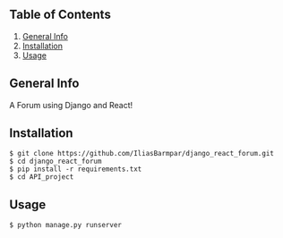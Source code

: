 ## Table of Contents
1. [General Info](#general-info)
2. [Installation](#installation)
3. [Usage](#usage)
## General Info
A Forum using Django and React!

## Installation
```
$ git clone https://github.com/IliasBarmpar/django_react_forum.git
$ cd django_react_forum
$ pip install -r requirements.txt
$ cd API_project
```
## Usage
```
$ python manage.py runserver
```